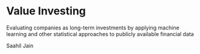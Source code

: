 # Value Investing
Evaluating companies as long-term investments by applying machine learning and other statistical approaches to publicly available financial data

Saahil Jain
